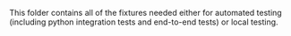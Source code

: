 This folder contains all of the fixtures needed either for automated testing (including python integration tests and end-to-end tests) or local testing.
